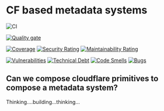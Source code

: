 # CF based metadata systems

![CI](https://github.com/ganesh47/cf-metadata-sys/actions/workflows/cf-graphdb-api.yml/badge.svg)


[![Quality gate](https://sonarcloud.io/api/project_badges/quality_gate?project=ganesh47_cf-metadata-sys)](https://sonarcloud.io/summary/new_code?id=ganesh47_cf-metadata-sys)  

[![Coverage](https://sonarcloud.io/api/project_badges/measure?project=ganesh47_cf-metadata-sys&metric=coverage)](https://sonarcloud.io/summary/new_code?id=ganesh47_cf-metadata-sys)
[![Security Rating](https://sonarcloud.io/api/project_badges/measure?project=ganesh47_cf-metadata-sys&metric=security_rating)](https://sonarcloud.io/summary/new_code?id=ganesh47_cf-metadata-sys)
[![Maintainability Rating](https://sonarcloud.io/api/project_badges/measure?project=ganesh47_cf-metadata-sys&metric=sqale_rating)](https://sonarcloud.io/summary/new_code?id=ganesh47_cf-metadata-sys)

[![Vulnerabilities](https://sonarcloud.io/api/project_badges/measure?project=ganesh47_cf-metadata-sys&metric=vulnerabilities)](https://sonarcloud.io/summary/new_code?id=ganesh47_cf-metadata-sys)
[![Technical Debt](https://sonarcloud.io/api/project_badges/measure?project=ganesh47_cf-metadata-sys&metric=sqale_index)](https://sonarcloud.io/summary/new_code?id=ganesh47_cf-metadata-sys)
[![Code Smells](https://sonarcloud.io/api/project_badges/measure?project=ganesh47_cf-metadata-sys&metric=code_smells)](https://sonarcloud.io/summary/new_code?id=ganesh47_cf-metadata-sys)
[![Bugs](https://sonarcloud.io/api/project_badges/measure?project=ganesh47_cf-metadata-sys&metric=bugs)](https://sonarcloud.io/summary/new_code?id=ganesh47_cf-metadata-sys)


## Can we compose cloudflare primitives to compose a metadata system?

Thinking....building...thinking...
